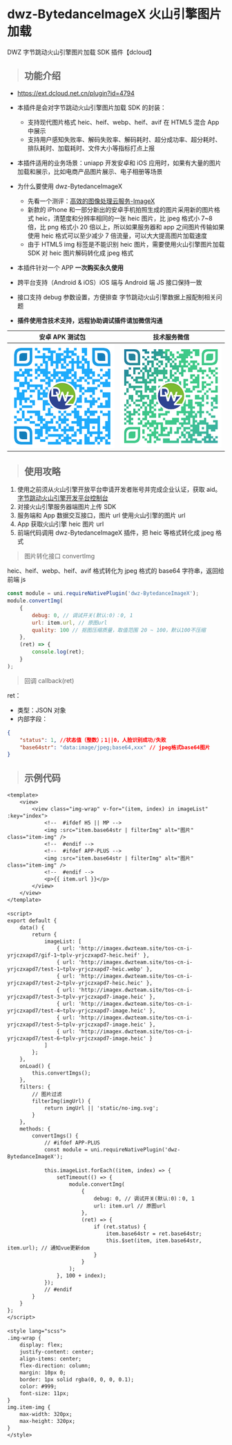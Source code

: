 # dwz-BytedanceImageX 火山引擎图片加载

DWZ 字节跳动火山引擎图片加载 SDK 插件【dcloud】

> ## 功能介绍

- https://ext.dcloud.net.cn/plugin?id=4794
- 本插件是会对字节跳动火山引擎图片加载 SDK 的封装：
  - 支持现代图片格式 heic、heif、webp、heif、avif 在 HTML5 混合 App 中展示
  - 支持用户感知失败率、解码失败率、解码耗时、超分成功率、超分耗时、排队耗时、加载耗时、文件大小等指标打点上报
- 本插件适用的业务场景：uniapp 开发安卓和 iOS 应用时，如果有大量的图片加载和展示，比如电商产品图片展示、电子相册等场景
- 为什么要使用 dwz-BytedanceImageX

  - 先看一个测评：[高效的图像处理云服务-ImageX](https://blog.csdn.net/weixin_44643524/article/details/112550247)
  - 新款的 iPhone 和一部分新出的安卓手机拍照生成的图片采用新的图片格式 heic，清楚度和分辨率相同的一张 heic 图片，比 jpeg 格式小 7~8 倍，比 png 格式小 20 倍以上，所以如果服务器和 app 之间图片传输如果使用 heic 格式可以至少减少 7 倍流量，可以大大提高图片加载速度
  - 由于 HTML5 img 标签是不能识别 heic 图片，需要使用火山引擎图片加载 SDK 对 heic 图片解码转化成 jpeg 格式

- 本插件针对一个 APP **一次购买永久使用**
- 跨平台支持（Android & iOS）iOS 端与 Android 端 JS 接口保持一致
- 接口支持 debug 参数设置，方便排查 字节跳动火山引擎数据上报配制相关问题

- **插件使用含技术支持，远程协助调试插件请加微信沟通**

|                    安卓 APK 测试包                     |                   技术服务微信                   |
| :----------------------------------------------------: | :----------------------------------------------: |
| ![](../../../_media/readme/app_download.png?width=200) | ![](../../../_media/readme/wx_zhh.png?width=200) |

> ## 使用攻略

1. 使用之前须从火山引擎开放平台申请开发者账号并完成企业认证，获取 aid。[字节跳动火山引擎开发平台控制台](https://console.volcengine.com/imagex/overview/)
2. 对接火山引擎服务器端图片上传 SDK
3. 服务端和 App 数据交互接口，图片 url 使用火山引擎的图片 url
4. App 获取火山引擎 heic 图片 url
5. 前端代码调用 dwz-BytedanceImageX 插件，把 heic 等格式转化成 jpeg 格式

> 图片转化接口 convertImg

heic、heif、webp、heif、avif 格式转化为 jpeg 格式的 base64 字符串，返回给前端 js

```js
const module = uni.requireNativePlugin('dwz-BytedanceImageX');
module.convertImg(
	{
		debug: 0, // 调试开关(默认:0)：0, 1
		url: item.url, // 原图url
		quality: 100 // 抠图压缩质量，取值范围 20 ~ 100，默认100不压缩
	},
	(ret) => {
		console.log(ret);
	}
);
```

> 回调 callback(ret)

ret：

- 类型：JSON 对象
- 内部字段：

```json
{
	"status": 1, //状态值（整数）；1||0，人脸识别成功/失败
	"base64str": "data:image/jpeg;base64,xxx" // jpeg格式base64图片
}
```

> ## 示例代码

```vue
<template>
	<view>
		<view class="img-wrap" v-for="(item, index) in imageList" :key="index">
			<!--  #ifdef H5 || MP -->
			<img :src="item.base64str | filterImg" alt="图片" class="item-img" />
			<!--  #endif -->
			<!--  #ifdef APP-PLUS -->
			<img :src="item.base64str | filterImg" alt="图片" class="item-img" />
			<!--  #endif -->
			<p>{{ item.url }}</p>
		</view>
	</view>
</template>

<script>
export default {
	data() {
		return {
			imageList: [
				{ url: 'http://imagex.dwzteam.site/tos-cn-i-yrjczxapd7/gif-1~tplv-yrjczxapd7-heic.heif' },
				{ url: 'http://imagex.dwzteam.site/tos-cn-i-yrjczxapd7/test-1~tplv-yrjczxapd7-heic.webp' },
				{ url: 'http://imagex.dwzteam.site/tos-cn-i-yrjczxapd7/test-2~tplv-yrjczxapd7-heic.heic' },
				{ url: 'http://imagex.dwzteam.site/tos-cn-i-yrjczxapd7/test-3~tplv-yrjczxapd7-image.heic' },
				{ url: 'http://imagex.dwzteam.site/tos-cn-i-yrjczxapd7/test-4~tplv-yrjczxapd7-image.heic' },
				{ url: 'http://imagex.dwzteam.site/tos-cn-i-yrjczxapd7/test-5~tplv-yrjczxapd7-image.heic' },
				{ url: 'http://imagex.dwzteam.site/tos-cn-i-yrjczxapd7/test-6~tplv-yrjczxapd7-image.heic' }
			]
		};
	},
	onLoad() {
		this.convertImgs();
	},
	filters: {
		// 图片过滤
		filterImg(imgUrl) {
			return imgUrl || 'static/no-img.svg';
		}
	},
	methods: {
		convertImgs() {
			// #ifdef APP-PLUS
			const module = uni.requireNativePlugin('dwz-BytedanceImageX');

			this.imageList.forEach((item, index) => {
				setTimeout(() => {
					module.convertImg(
						{
							debug: 0, // 调试开关(默认:0)：0, 1
							url: item.url // 原图url
						},
						(ret) => {
							if (ret.status) {
								item.base64str = ret.base64str;
								this.$set(item, item.base64str, item.url); // 通知vue更新dom
							}
						}
					);
				}, 100 + index);
			});
			// #endif
		}
	}
};
</script>

<style lang="scss">
.img-wrap {
	display: flex;
	justify-content: center;
	align-items: center;
	flex-direction: column;
	margin: 10px 0;
	border: 1px solid rgba(0, 0, 0, 0.1);
	color: #999;
	font-size: 11px;
}
img.item-img {
	max-width: 320px;
	max-height: 320px;
}
</style>
```
